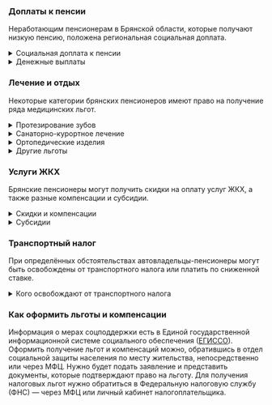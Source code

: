 ### Доплаты к пенсии
Неработающим пенсионерам в Брянской области, которые получают низкую пенсию, положена региональная социальная доплата. 
<details>
<summary>Социальная доплата к пенсии</summary>
В Брянской области региональный прожиточный минимум пенсионера ниже общефедерального. Поэтому неработающим пенсионерам с низкой пенсией положена федеральная социальная доплата до российского прожиточного минимума пенсионера. В 2021 году эта сумма [составляет]( https://pfr.gov.ru/grazhdanam/pensionres/soc_doplata/~7905) 10 022 рубля. Для назначения выплаты нужно обращаться в территориальное отделение Пенсионного фонда по месту своего жительства. 
</details>
<details>
<summary>Денежные выплаты</summary>
Если пенсионер относится к льготной категории, ему положена ежемесячная денежная выплата (ЕДВ), которую регулярно индексируют. Брянским ветеранам труда и пострадавшим от политических репрессий [полагается]( https://docs.cntd.ru/document/974002302) ЕДВ в сумме 416 рублей, а реабилитированным лицам и труженикам тыла — 519 рублей. 
</details>


### Лечение и отдых
Некоторые категории брянских пенсионеров имеют право на получение ряда медицинских льгот.  
<details>
<summary>Протезирование зубов</summary>
Брянским пенсионерам, которые являются ветеранами труда, тружениками тыла, реабилитированными лицами или пострадавшими от репрессий, [возмещают]( https://docs.cntd.ru/document/974002302) часть расходов на изготовление и ремонт зубных протезов (кроме изготовленных из драгоценных металлов и металлокерамики). Компенсация составляет 75% от потраченного, но не более 2500 рублей в год. 
</details>
<details>
<summary>Санаторно-курортное лечение</summary>
Брянским инвалидам I группы вследствие военной травмы, по зрению или страдающим хронической почечной недостаточностью возмещают расходы на оплату проезда к месту лечения или реабилитации и обратно в поездах дальнего следования или междугородних автобусах.
</details>
<details>
<summary>Ортопедические изделия</summary>
В Брянской области пенсионеров, не являющихся инвалидами, обеспечивают по назначению врача протезно-ортопедическими изделиями.
</details>
<details>
<summary>Другие льготы</summary>
Брянские ветераны труда сохраняют обслуживание в поликлиниках и других медицинских учреждениях, к которым они были прикреплены в период работы до выхода на пенсию. Преимущественное право приёма в дома-интернаты для престарелых и инвалидов имеют брянские реабилитированные и пострадавшие от репрессий пенсионеры.
</details>


### Услуги ЖКХ
Брянские пенсионеры могут получить скидки на оплату услуг ЖКХ, а также разные компенсации и субсидии. 
<details>
<summary>Скидки и компенсации</summary>
Ветеранам труда и военной службы в Брянской области выплачивают 50-процентную компенсацию на оплату жилого помещения и коммунальных услуг, а также оплату капремонта. Право на возврат 50% расходов есть у реабилитированных и пострадавших от репрессий граждан. При этом выплата «в пределах утверждённых нормативов потребления» положена только тем, у кого нет задолженности по оплате услуг ЖКХ.
Одиноких неработающих пенсионеров по достижении 70 лет освобождают от взносов на капремонт на 50%, а когда им исполняется 80 лет, они могут не оплачивать этот взнос совсем. Льгота распространяется и на граждан этого возраста, если их семья состоит из неработающих пенсионеров и (или) инвалидов. 
Реабилитированные и пострадавшие от репрессий граждане имеют право на внеочередную установку телефона. 
</details>
<details>
<summary>Субсидии</summary>
Брянские пенсионеры могут рассчитывать на субсидию при тратах на оплату ЖКУ 22% дохода.
</details>

### Транспортный налог
При определённых обстоятельствах автовладельцы-пенсионеры могут быть освобождены от транспортного налога или платить по сниженной ставке. 
<details>
<summary>Кого освобождают от транспортного налога</summary>
В Брянской области от налога [освобождены]( https://docs.cntd.ru/document/974002052) инвалиды I и II группы, а пенсионеры и мужчины старше 60 лет, а женщины — 55 лет платят 50% от него. Льгота распространяется на один легковой автомобиль мощностью не более 100 л. с., а также мотоцикл или мотороллер мощностью до 40 л. с.
Также от уплаты транспортного налога освобождены Герои СССР и РФ, награждённые орденом Славы трёх степеней. Не платят налог участники и инвалиды ВОВ и боевых действий, чернобыльцы. Освобождение от налога действует на один легковой автомобиль мощностью не более 100 л. с. 
</details>

### Как оформить льготы и компенсации 
Информация о мерах соцподдержки есть в Единой государственной информационной системе социального обеспечения ([ЕГИССО]( http://egisso.ru/site/client/#/)). Оформить получение льгот и компенсаций можно, обратившись в отдел социальной защиты населения по месту жительства, непосредственно или через МФЦ. Нужно будет подать заявление и представить документы, которые подтверждают право на льготу. Для получения налоговых льгот нужно обратиться в Федеральную налоговую службу (ФНС) — через МФЦ или личный кабинет налогоплательщика.


















